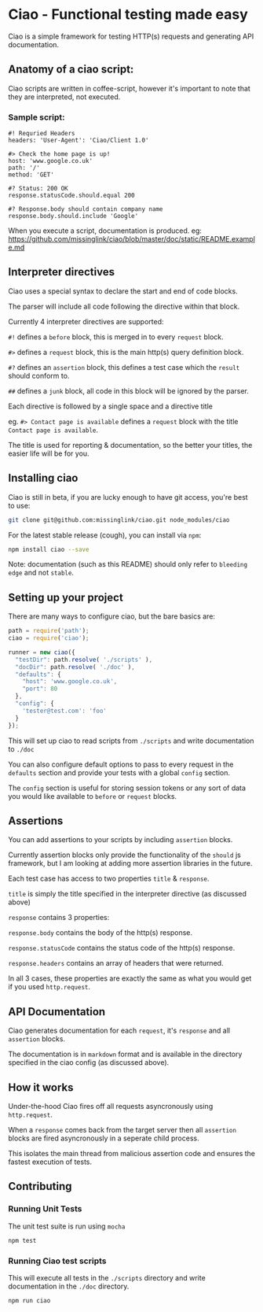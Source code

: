 # Ciao - Functional testing made easy

Ciao is a simple framework for testing HTTP(s) requests and generating API documentation.

## Anatomy of a ciao script:

Ciao scripts are written in coffee-script, however it's important to note that they are interpreted, not executed.

### Sample script:

```coffee-script
#! Requried Headers
headers: 'User-Agent': 'Ciao/Client 1.0'

#> Check the home page is up!
host: 'www.google.co.uk'
path: '/'
method: 'GET'

#? Status: 200 OK
response.statusCode.should.equal 200

#? Response.body should contain company name
response.body.should.include 'Google'
```
When you execute a script, documentation is produced. eg:
https://github.com/missinglink/ciao/blob/master/doc/static/README.example.md

## Interpreter directives

Ciao uses a special syntax to declare the start and end of code blocks.

The parser will include all code following the directive within that block.

Currently 4 interpreter directives are supported:

`#!` defines a `before` block, this is merged in to every `request` block.

`#>` defines a `request` block, this is the main http(s) query definition block.

`#?` defines an `assertion` block, this defines a test case which the `result` should conform to.

`##` defines a `junk` block, all code in this block will be ignored by the parser.

Each directive is followed by a single space and a directive title

eg. `#> Contact page is available` defines a `request` block with the title `Contact page is available`.

The title is used for reporting & documentation, so the better your titles, the easier life will be for you.

## Installing ciao

Ciao is still in beta, if you are lucky enough to have git access, you're best to use:

```bash
git clone git@github.com:missinglink/ciao.git node_modules/ciao
```

For the latest stable release (cough), you can install via `npm`:

```bash
npm install ciao --save
```

Note: documentation (such as this README) should only refer to `bleeding edge` and not `stable`.

## Setting up your project

There are many ways to configure ciao, but the bare basics are:

```javascript
path = require('path');
ciao = require('ciao');

runner = new ciao({
  "testDir": path.resolve( './scripts' ),
  "docDir": path.resolve( './doc' ),
  "defaults": {
    "host": 'www.google.co.uk',
    "port": 80
  },
  "config": {
    'tester@test.com': 'foo'
  }
});
```

This will set up ciao to read scripts from `./scripts` and write documentation to `./doc`

You can also configure default options to pass to every request in the `defaults` section and provide your tests with a global `config` section.

The `config` section is useful for storing session tokens or any sort of data you would like available to `before` or `request` blocks.

## Assertions

You can add assertions to your scripts by including `assertion` blocks.

Currently assertion blocks only provide the functionality of the `should` js framework, but I am looking at adding more assertion libraries in the future.

Each test case has access to two properties `title` & `response`.

`title` is simply the title specified in the interpreter directive (as discussed above)

`response` contains 3 properties:

`response.body` contains the body of the http(s) response.

`response.statusCode` contains the status code of the http(s) response.

`response.headers` contains an array of headers that were returned.

In all 3 cases, these properties are exactly the same as what you would get if you used `http.request`.

## API Documentation

Ciao generates documentation for each `request`, it's `response` and all `assertion` blocks.

The documentation is in `markdown` format and is available in the directory specified in the ciao config (as discussed above).

## How it works

Under-the-hood Ciao fires off all requests asyncronously using `http.request`.

When a `response` comes back from the target server then all `assertion` blocks are fired asyncronously in a seperate child process.

This isolates the main thread from malicious assertion code and ensures the fastest execution of tests.

## Contributing

### Running Unit Tests

The unit test suite is run using `mocha`

```bash
npm test
```

### Running Ciao test scripts

This will execute all tests in the `./scripts` directory and write documentation in the `./doc` directory.

```bash
npm run ciao
```
